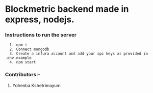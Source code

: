 # Blockmetric backend made in express, nodejs.

### Instructions to run the server

```
  1. npm i
  2. Connect mongodb 
  3. Create a infura account and add your api keys as provided in .env.example
  4. npm start
```

### Contributors:-

1. Yohenba Kshetrimayum